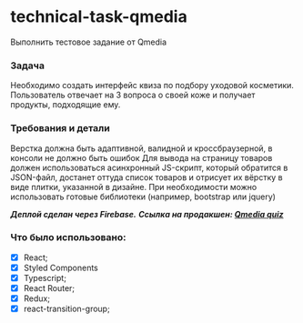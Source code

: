 # technical-task-qmedia
Выполнить тестовое задание от Qmedia

### Задача
Необходимо создать интерфейс квиза по подбору уходовой косметики.
Пользователь отвечает на 3 вопроса о своей коже и получает продукты, подходящие ему.

### Требования и детали
Верстка должна быть адаптивной, валидной и кроссбраузерной, в консоли не должно быть ошибок
Для вывода на страницу товаров должен использоваться асинхронный JS-скрипт, который обратится в JSON-файл, достанет оттуда список товаров и отрисует их вёрстку в виде плитки, указанной в дизайне.
При необходимости можно использовать готовые библиотеки (например, bootstrap или jquery)

**_Деплой сделан через Firebase._**
**_Ссылка на продакшен: [Qmedia quiz](https://qmedia-bac14.web.app/)_**

### Что было использовано:

- [x] React;
- [x] Styled Components
- [x] Typescript;
- [x] React Router;
- [x] Redux;
- [x] react-transition-group;